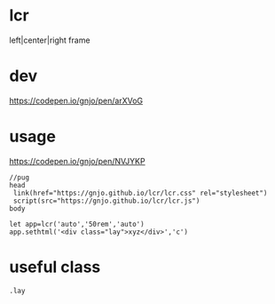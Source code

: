 # lcr
left|center|right frame
# dev
https://codepen.io/gnjo/pen/arXVoG
# usage
https://codepen.io/gnjo/pen/NVJYKP
```
//pug
head
 link(href="https://gnjo.github.io/lcr/lcr.css" rel="stylesheet")
 script(src="https://gnjo.github.io/lcr/lcr.js")
body
```
```
let app=lcr('auto','50rem','auto')
app.sethtml('<div class="lay">xyz</div>','c')
```
# useful class
```
.lay
```
